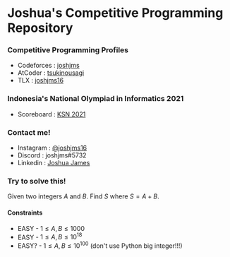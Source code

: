 # Joshua's Competitive Programming Repository

### Competitive Programming Profiles
- Codeforces  : [joshjms](https://codeforces.com/profile/joshjms)
- AtCoder     : [tsukinousagi](https://atcoder.jp/users/tsukinousagi)
- TLX         : [joshjms16](https://tlx.toki.id/profiles/joshjms16)

### Indonesia's National Olympiad in Informatics 2021
- Scoreboard  : [KSN 2021](https://ksn.toki.id/KSN2021/hasil)

### Contact me!
- Instagram   : [@joshjms16](https://www.instagram.com/joshjms16/)
- Discord     : joshjms#5732
- Linkedin    : [Joshua James](https://www.linkedin.com/in/joshua-james-20074222a/)

### Try to solve this!
Given two integers $A$ and $B$. Find $S$ where $S = A + B$.

#### Constraints
- EASY - $1 \le A, B \le 1000$
- EASY - $1 \le A, B \le 10^{18}$
- EASY? - $1 \le A, B \le 10^{100}$ (don't use Python big integer!!!)
